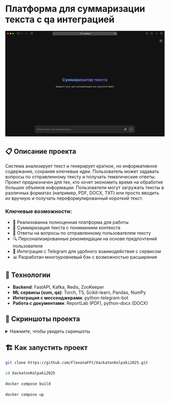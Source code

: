 # Платформа для суммаризации текста с qa интеграцией

![Логотип проекта](images/1.png)

## 📋 Описание проекта

Система анализирует текст и генерирует краткое, но информативное содержание, сохраняя ключевые идеи. Пользователь может задавать вопросы по отправленному тексту и получать тематические ответы. Проект предназначен для тех, кто хочет экономить время на обработке больших объемов информации. Пользователи могут загружать тексты в различных форматах (например, PDF, DOCX, TXT) или просто вводить их вручную и получать переформулированный короткий текст.

### Ключевые возможности:

- 👥 Реализованна полноценная платформа для работы
- 📝 Суммаризация текста с пониманием контекста 
- 📰 Ответы на вопросы по отправленному пользователем тексту 
- 🔍 Персонализированные рекомендации на основе предпочтений пользователя
- 📱 Интеграция с Telegram для удобного взаимодействия с сервисом
- 📊 Разработан многоуровневый бэк с возможностью расширения

## 🚀 Технологии

- **Backend**: FastAPI, Kafka, Redis, ZooKeeper
- **ML сервисы (sum, qa)**: Torch, T5, Scikit-learn, Pandas, NumPy
- **Интеграция с мессенджерами**: python-telegram-bot
- **Работа с документами**: ReportLab (PDF), python-docx (DOCX)

## 📸 Скриншоты проекта

<details>
<summary>Нажмите, чтобы увидеть скриншоты</summary>

![Ответ платформы](images/3.png)
<p align="center"><em>Пример ответа на вопрос по предоставленному тексту</em></p>

![Telegram интеграция](images/telega.png)
<p align="center"><em>Телеграм бот тоже работает</em></p>

![Summary](images/2.png)
<p align="center"><em>Демонстрация суммаризации текста</em></p>

</details>

## 🏗️ Как запустить проект

```bash
git clone https://github.com/FlexonaFFt/XackatonKolpaki2025.git

cd XackatonKolpaki2025

docker compose build

docker compose up
```
